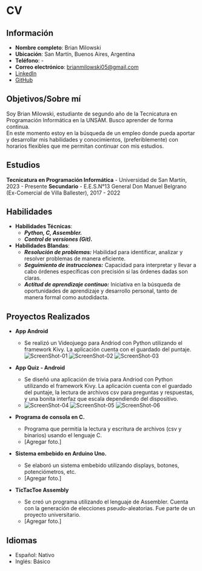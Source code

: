 # CV

## Información

- **Nombre completo**: Brian Milowski
- **Ubicación**: San Martín, Buenos Aires, Argentina
- **Teléfono**: -
- **Correo electrónico**: brianmilowski05@gmail.com
- [LinkedIn](https://www.linkedin.com/in/brian-milowski)
- [GitHub](https://github.com/brianm05)

## Objetivos/Sobre mí

Soy Brian Milowski, estudiante de segundo año de la Tecnicatura en Programación Informática en la UNSAM. Busco aprender de forma continua.  
En este momento estoy en la búsqueda de un empleo donde pueda aportar y desarrollar mis habilidades y conocimientos, (preferiblemente) con horarios flexibles que me permitan continuar con mis estudios.

## Estudios

**Tecnicatura en Programación Informática** - Universidad de San Martín, 2023 - Presente
**Secundario** - E.E.S.N°13 General Don Manuel Belgrano (Ex-Comercial de Villa Ballester), 2017 - 2022

## Habilidades

- **Habilidades Técnicas**:
  - ***Python, C, Assembler.***
  - ***Control de versiones (Git).***
- **Habilidades Blandas**:
  - ***Resolución de problemas:*** Habilidad para identificar, analizar y resolver problemas de manera eficiente.
  - ***Seguimiento de instrucciones:*** Capacidad para interpretar y llevar a cabo órdenes específicas con precisión si las órdenes dadas son claras.
  - ***Actitud de aprendizaje continuo:*** Iniciativa en la búsqueda de oportunidades de aprendizaje y desarrollo personal, tanto de manera formal como autodidacta.

## Proyectos Realizados

- **App Android**
  - Se realizó un Videojuego para Andriod con Python utilizando el framework Kivy. La aplicación cuenta con el guardado del puntaje.  
![ScreenShot-01](/assets/img/ss4.png) ![ScreenShot-02](/assets/img/ss5.png) ![ScreenShot-03](/assets/img/ss6.png)

- **App Quiz - Android**
  - Se diseñó una aplicación de trivia para Andriod con Python utilizando el framework Kivy. La aplicación cuenta con el guardado del puntaje, la lectura de archivos csv para preguntas y respuestas, y una bonita interfaz que escala dependiendo del dispositivo.
  - ![ScreenShot-04](/assets/img/ss1.png) ![ScreenShot-05](/assets/img/ss2.png) ![ScreenShot-06](/assets/img/ss3.png)

- **Programa de consola en C.**
  - Programa que permitía la lectura y escritura de archivos (csv y binarios) usando el lenguaje C.
  - [Agregar foto.]

- **Sistema embebido en Arduino Uno.**
  - Se elaboró un sistema embebido utilizando displays, botones, potenciómetros, etc.
  - [Agregar foto.]

- **TicTacToe Assembly**
  - Se creó un programa utilizando el lenguaje de Assembler. Cuenta con la generación de elecciones pseudo-aleatorias. Fue parte de un proyecto universitario.
  - [Agregar foto.]

## Idiomas

- Español: Nativo
- Inglés: Básico